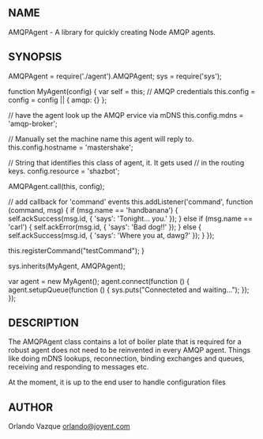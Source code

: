 NAME
----

AMQPAgent - A library for quickly creating Node AMQP agents.

SYNOPSIS
--------

AMQPAgent = require('./agent').AMQPAgent;
sys = require('sys');

function MyAgent(config) {
  var self = this;
  // AMQP credentials
  this.config = config = config || { amqp: {} };

  // have the agent look up the AMQP ervice via mDNS
  this.config.mdns = 'amqp-broker';

  // Manually set the machine name this agent will reply to.
  this.config.hostname = 'mastershake';

  // String that identifies this class of agent, it. It gets used
  // in the routing keys.
  config.resource = 'shazbot';

  AMQPAgent.call(this, config);

  // add callback for 'command' events
  this.addListener('command', function (command, msg) {
    if (msg.name == 'handbanana') {
      self.ackSuccess(msg.id, { 'says': 'Tonight... you.' });
    }
    else if (msg.name == 'carl') {
      self.ackError(msg.id, { 'says': 'Bad dog!!' });
    }
    else {
      self.ackSuccess(msg.id, { 'says': 'Where you at, dawg?' });
    }
  });

  this.registerCommand("testCommand");
}

sys.inherits(MyAgent, AMQPAgent);

var agent = new MyAgent();
agent.connect(function () {
  agent.setupQueue(function () {
    sys.puts("Connecteted and waiting...");                                                                             });
});


DESCRIPTION
-----------

The AMQPAgent class contains a lot of boiler plate that is required for a
robust agent does not need to be reinvented in every AMQP agent. Things like
doing mDNS lookups, reconnection, binding exchanges and queues, receiving and
responding to messages etc.

At the moment, it is up to the end user to handle configuration files

AUTHOR
------

Orlando Vazque <orlando@joyent.com>
